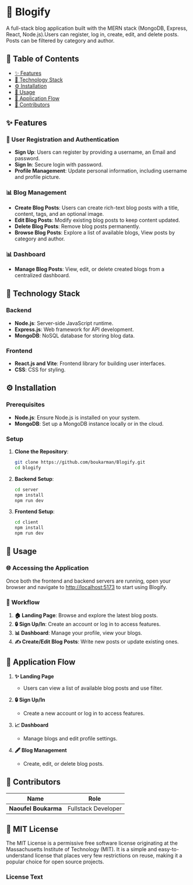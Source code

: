 # 🎉 Blogify

A full-stack blog application built with the MERN stack (MongoDB, Express, React, Node.js).Users can register, log in, create, edit, and delete posts. Posts can be filtered by category and author.

## 📑 Table of Contents
- [✨ Features](#-features)
- [🔧 Technology Stack](#-technology-stack)
- [⚙️ Installation](#-installation)
- [🚀 Usage](#-usage)
- [🔄 Application Flow](#-application-flow)
- [👥 Contributors](#-contributors)

## ✨ Features

### 👤 User Registration and Authentication
- **Sign Up**: Users can register by providing a username, an Email and password.
- **Sign In**: Secure login with password.
- **Profile Management**: Update personal information, including username and profile picture.

### 📊 Blog Management
- **Create Blog Posts**: Users can create rich-text blog posts with a title, content, tags, and an optional image.
- **Edit Blog Posts**: Modify existing blog posts to keep content updated.
- **Delete Blog Posts**: Remove blog posts permanently.
- **Browse Blog Posts**: Explore a list of available blogs, View posts by category and author.

### 📊 Dashboard
- **Manage Blog Posts**: View, edit, or delete created blogs from a centralized dashboard.

## 🔧 Technology Stack

### Backend
- **Node.js**: Server-side JavaScript runtime.
- **Express.js**: Web framework for API development.
- **MongoDB**: NoSQL database for storing blog data.

### Frontend
- **React.js and Vite**: Frontend library for building user interfaces.
- **CSS**: CSS for styling.

## ⚙️ Installation

### Prerequisites
- **Node.js**: Ensure Node.js is installed on your system.
- **MongoDB**: Set up a MongoDB instance locally or in the cloud.

### Setup

1. **Clone the Repository**:
   ```bash
   git clone https://github.com/boukarman/Blogify.git
   cd blogify
   ```

2. **Backend Setup**:
   ```bash
   cd server
   npm install
   npm run dev
   ```

3. **Frontend Setup**:
   ```bash
   cd client
   npm install
   npm run dev
   ```

## 🚀 Usage

### 🌐 Accessing the Application

Once both the frontend and backend servers are running, open your browser and navigate to [http://localhost:5173](http://localhost:5173) to start using Blogify.

### 🔄 Workflow

1. **🏠 Landing Page**: Browse and explore the latest blog posts.
2. **🔒 Sign Up/In**: Create an account or log in to access features.
3. **📊 Dashboard**: Manage your profile, view your blogs.
4. **✍️ Create/Edit Blog Posts**: Write new posts or update existing ones.

## 🔄 Application Flow

1. **✨ Landing Page**
   - Users can view a list of available blog posts and use filter.

2. **🔒 Sign Up/In**
   - Create a new account or log in to access features.

3. **📈 Dashboard**
   - Manage blogs and edit profile settings.

4. **🖋️ Blog Management**
   - Create, edit, or delete blog posts.

## 👥 Contributors

| Name             | Role                     |
|------------------|--------------------------|
| **Naoufel Boukarma**  | Fullstack Developer      |

## 📜 MIT License

The MIT License is a permissive free software license originating at the Massachusetts Institute of Technology (MIT). It is a simple and easy-to-understand license that places very few restrictions on reuse, making it a popular choice for open source projects.

### License Text